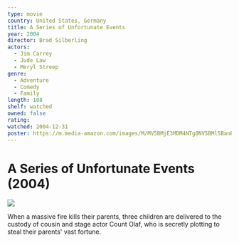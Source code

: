 ```yaml
---
type: movie
country: United States, Germany
title: A Series of Unfortunate Events
year: 2004
director: Brad Silberling
actors:
  - Jim Carrey
  - Jude Law
  - Meryl Streep
genre:
  - Adventure
  - Comedy
  - Family
length: 108
shelf: watched
owned: false
rating:
watched: 2004-12-31
poster: https://m.media-amazon.com/images/M/MV5BMjE3MDM4NTg0NV5BMl5BanBnXkFtZTcwNjI4MTczMw@@._V1_SX300.jpg
---
```


# A Series of Unfortunate Events (2004)

![](https://m.media-amazon.com/images/M/MV5BMjE3MDM4NTg0NV5BMl5BanBnXkFtZTcwNjI4MTczMw@@._V1_SX300.jpg)

When a massive fire kills their parents, three children are delivered to the custody of cousin and stage actor Count Olaf, who is secretly plotting to steal their parents' vast fortune.